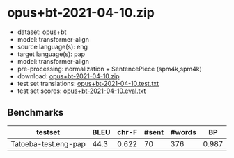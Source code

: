 # opus+bt-2021-04-10.zip

* dataset: opus+bt
* model: transformer-align
* source language(s): eng
* target language(s): pap
* model: transformer-align
* pre-processing: normalization + SentencePiece (spm4k,spm4k)
* download: [opus+bt-2021-04-10.zip](https://object.pouta.csc.fi/Tatoeba-MT-models/eng-pap/opus+bt-2021-04-10.zip)
* test set translations: [opus+bt-2021-04-10.test.txt](https://object.pouta.csc.fi/Tatoeba-MT-models/eng-pap/opus+bt-2021-04-10.test.txt)
* test set scores: [opus+bt-2021-04-10.eval.txt](https://object.pouta.csc.fi/Tatoeba-MT-models/eng-pap/opus+bt-2021-04-10.eval.txt)

## Benchmarks

| testset | BLEU  | chr-F | #sent | #words | BP |
|---------|-------|-------|-------|--------|----|
| Tatoeba-test.eng-pap 	| 44.3 	| 0.622 	| 70 	| 376 	| 0.987 |

